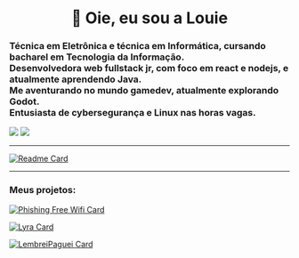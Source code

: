 <h1 align="center"> 👋 Oie, eu sou a Louie</h1>

<!--
Oie stalker, bem vinde ao meu README.md
-->

<h3> Técnica em Eletrônica e técnica em Informática, cursando bacharel em Tecnologia da Informação.<br>
Desenvolvedora web fullstack jr, com foco em react e nodejs, e atualmente aprendendo Java.<br>
Me aventurando no mundo gamedev, atualmente explorando Godot.<br>
Entusiasta de cybersegurança e Linux nas horas vagas.<br>
</h3>

<p>
	<a href="https://twitter.com/louie_cipher" target='_blank'><img src="https://img.shields.io/twitter/follow/Louie_Cipher?label=%40louie_cipher&style=social"/></a>
	<a href="https://louie-cipher.itch.io/" target='_blank'>
		<img src="https://img.shields.io/badge/itch.io-louie--cipher-%23f74c6b"/>
	</a>
</p>

---
[![Readme Card](https://github-readme-stats.vercel.app/api?username=louie-cipher&show_icons=true&theme=dracula&locale=&title_color=#F5A9B8s)](https://github.com/Louie-Cipher)

---

### Meus projetos:
[![Phishing Free Wifi Card](https://github-readme-stats.vercel.app/api/pin/?username=louie-cipher&theme=dracula&repo=phishing-free-wifi)](https://github.com/Louie-Cipher/phishing-free-wifi)

[![Lyra Card](https://github-readme-stats.vercel.app/api/pin/?username=louie-cipher&theme=dracula&repo=Lyra)](https://github.com/Louie-Cipher/Lyra)

[![LembreiPaguei Card](https://github-readme-stats.vercel.app/api/pin/?username=louie-cipher&theme=dracula&repo=lembrei-paguei)](https://github.com/Louie-Cipher/lembrei-paguei)

